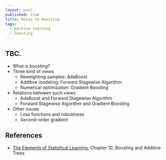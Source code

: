 ```yaml
---
layout: post
published: true
title: Notes on Boosting
tags:
  - machine learning
  - boosting
---
```

## TBC.

- What is boosting?
- Three kind of views
    - Reweighting samples: AdaBoost
    - Additive modeling: Forward Stagewise Algorithm
    - Numerical optimization: Gradient Boosting
- Relations between such views
	- AdaBoost and Forward Stagewise Algorithm
    - Forward Stagewise Algorithm and Gradient Boosting
- Other issues
	- Loss functions and robustness
    - Second-order gradient

## References

- [The Elements of  Statistical Learning](https://web.stanford.edu/~hastie/ElemStatLearn/), Chapter 10, Boosting and Additive Trees
